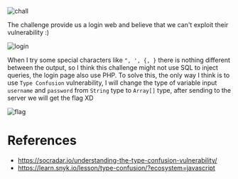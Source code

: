 ![chall](https://github.com/user-attachments/assets/ad7d2a37-6018-44cb-a998-93757f9746d6)

The challenge provide us a login web and believe that we can't exploit their vulnerability :)

![login](https://github.com/user-attachments/assets/edafb3d7-d088-4761-bdef-8838bed6b7b6)


When I try some special characters like `", ', {, }` there is nothing different between the output, so I think this challenge might not use SQL to inject queries, the login page also use PHP. To solve this, the only way I think is to use `Type Confusion` vulnerability, I will change the type of variable input `username` and `password` from `String` type to `Array[]` type, after sending to the server we will get the flag XD

![flag](https://github.com/user-attachments/assets/2ffa194d-dd08-4880-9f70-4e1d93497734)


# References
- https://socradar.io/understanding-the-type-confusion-vulnerability/
- https://learn.snyk.io/lesson/type-confusion/?ecosystem=javascript
